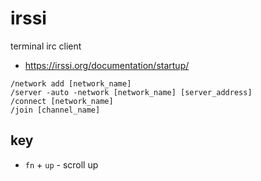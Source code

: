 # irssi

terminal irc client

- https://irssi.org/documentation/startup/

```
/network add [network_name]
/server -auto -network [network_name] [server_address]
/connect [network_name]
/join [channel_name]
```

## key
- `fn` + `up` - scroll up

